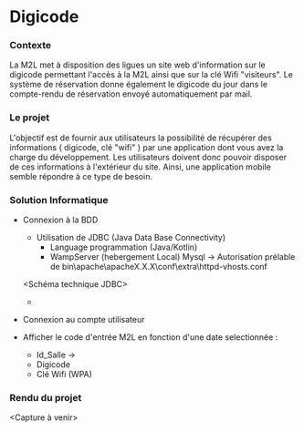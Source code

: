 # Digicode

### Contexte

La M2L met à disposition des ligues un site web d'information sur le digicode permettant l'accès à la M2L
ainsi que sur la clé Wifi "visiteurs". Le système de réservation donne également le digicode du jour dans le
compte-rendu de réservation envoyé automatiquement par mail.

### Le projet

L'objectif est de fournir aux utilisateurs la possibilité de récupérer des informations ( digicode, clé "wifi" ) par
une application dont vous avez la charge du développement.
Les utilisateurs doivent donc pouvoir disposer de ces informations à l'extérieur du site. Ainsi, une application
mobile semble répondre à ce type de besoin. 

### Solution Informatique

* Connexion à la BDD
  * Utilisation de JDBC (Java Data Base Connectivity)
    * Language programmation (Java/Kotlin)
    * WampServer (hebergement Local) Mysql
    -> Autorisation prélable de bin\apache\apacheX.X.X\conf\extra\httpd-vhosts.conf
  
  <Schéma technique JDBC>
  
  * 
* Connexion au compte utilisateur
* Afficher le code d'entrée M2L en fonction d'une date selectionnée :
    * Id_Salle -> 
    * Digicode
    * Clé Wifi (WPA)


### Rendu du projet

<Capture à venir>

